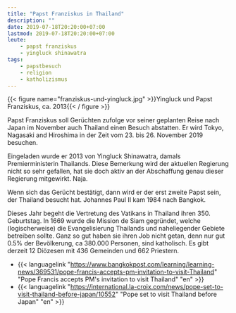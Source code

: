 ```yaml
---
title: "Papst Franziskus in Thailand"
description: ""
date: 2019-07-18T20:20:00+07:00
lastmod: 2019-07-18T20:20:00+07:00
leute:
    - papst franziskus
    - yingluck shinawatra
tags:
    - papstbesuch
    - religion
    - katholizismus
---
```


{{< figure name="franziskus-und-yingluck.jpg" >}}Yingluck und Papst Franziskus, ca. 2013{{< / figure >}}

Papst Franziskus soll Gerüchten zufolge vor seiner geplanten Reise nach Japan im November auch Thailand einen Besuch abstatten. Er wird Tokyo, Nagasaki and Hiroshima in der Zeit vom 23. bis 26. November 2019 besuchen.

Eingeladen wurde er 2013 von Yingluck Shinawatra, damals Premierministerin Thailands. Diese Bemerkung wird der aktuellen Regierung nicht so sehr gefallen, hat sie doch aktiv an der Abschaffung genau dieser Regierung mitgewirkt. Naja.

Wenn sich das Gerücht bestätigt, dann wird er der erst zweite Papst sein, der Thailand besucht hat. Johannes Paul II kam 1984 nach Bangkok.

Dieses Jahr begeht die Vertretung des Vatikans in Thailand ihren 350. Geburtstag. In 1669 wurde die Mission de Siam gegründet, welche (logischerweise) die Evangelisierung Thailands und naheliegender Gebiete betreiben sollte. Ganz so gut haben sie ihren Job nicht getan, denn nur gut 0.5% der Bevölkerung, ca 380.000 Personen, sind katholisch. Es gibt derzeit 12 Diözesen mit 436 Gemeinden und 662 Priestern.

-   {{< languagelink "https://www.bangkokpost.com/learning/learning-news/369531/pope-francis-accepts-pm-invitation-to-visit-Thailand" "Pope Francis accepts PM's invitation to visit Thailand" "en" >}}
-   {{< languagelink "https://international.la-croix.com/news/pope-set-to-visit-thailand-before-japan/10552" "Pope set to visit Thailand before Japan" "en" >}}
